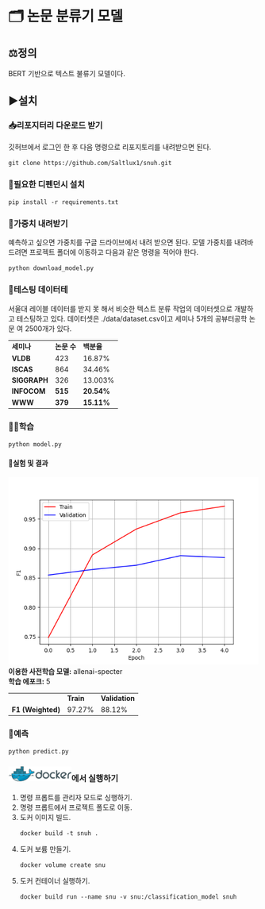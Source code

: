 # 🗂 논문 분류기 모델
## ⚖️정의
BERT 기반으로 텍스트 불류기 모델이다.
## ▶설치
### 📥리포지터리 다운로드 받기
깃허브에서 로그인 한 후 다음 명령으로 리포지토리를 내려받으면 된다.
```
git clone https://github.com/Saltlux1/snuh.git
```
### 📝필요한 디펜던시 설치
```
pip install -r requirements.txt
```
### 📲가중치 내려받기
예측하고 싶으면 가중치를 구글 드라이브에서 내려 받으면 된다. 모델 가중치를 내려바드려면 프로젝트 폴더에 이동하고 다음과 같은 명령을 적어야 한다.
```
python download_model.py
```
### 💽테스팅 데이터테
서울대 레이블 데이터를 받지 못 해서 비슷한 텍스트 분류 작업의 데이터셋으로 개발하고 테스팅하고 있다. 데이터셋은 ./data/dataset.csv이고 세미나 5개의 공뷰터공학 논문 여 2500개가 있다.
<table>
 <tr>
   <td><b>세미나</b></td>
   <td><b>논문 수</b></td>
   <td><b>백분율</b></td>
 </tr>
 <tr>
   <td><b>VLDB</b></td>
   <td>423</td>
   <td>16.87%</td>
 </tr>
 <tr>
   <td><b>ISCAS</b></td>
   <td>864</td>
   <td>34.46%</td>
 </tr>
 <tr>
   <td><b>SIGGRAPH</b></td>
   <td>326</td>
   <td>13.003%</td>
 </tr>
 <tr>
   <td><b>INFOCOM</b></td>
   <td><b>515</b></td>
   <td><b>20.54%</b></td>
 </tr>
 <tr>
   <td><b>WWW</b></td>
   <td><b>379</b></td>
   <td><b>15.11%</b></td>
 </tr>
</table>

### 👩‍💻학습
```
python model.py
```
#### 💉실험 및 결과
<img src="validation.png"></img><br/>
<b>이용한 사전학습 모델:</b> allenai-specter<br/>
<b>학습 에포크:</b> 5
<table>
 <tr>
  <td>
  </td>
  <td>
   <b>Train</b>
  </td>
  <td>
   <b>Validation</b>
  </td>
 </tr>
 <tr>
  <td>
   <b>F1 (Weighted)</b>
  </td>
  <td>
   97.27%
  </td>
  <td>
   88.12%
  </td>
 </tr>
</table>


### 🧧예측
```
python predict.py
```
### <img src="img/docker.png" height="30px"></img>에서 실행하기
<ol type>
 <li>명령 프롭트를 관리자 모드로 싱행하기.</li>
 <li>명령 프롭트에서 프로젝트 폴도로 이동.</li>
 <li>도커 이미지 빌드.</li>
 
 ```
 docker build -t snuh .
 ```
 
 <li>도커 보륨 만들기.</li>
 
 ```
 docker volume create snu
 ```
 
 <li>도커 컨테이너 실행하기.</li>
 
 ```
 docker build run --name snu -v snu:/classification_model snuh
 ```
</ol>
